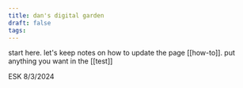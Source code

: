 ```yaml
---
title: dan's digital garden
draft: false
tags:
---
```

start here.
let's keep notes on how to update the page [[how-to]].
put anything you want in the [[test]]

ESK 8/3/2024